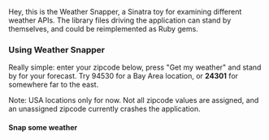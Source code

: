 Hey, this is the Weather Snapper, a Sinatra toy for examining
different weather APIs. The library files driving the application
can stand by themselves, and could be reimplemented as Ruby gems.

### Using Weather Snapper

Really simple: enter your zipcode below, press "Get my weather" and
stand by for your forecast. Try 94530 for a Bay Area location, or **24301**
for somewhere far to the east.

Note: USA locations only for now. Not all zipcode values are assigned,
and an unassigned zipcode currently crashes the application.

#### Snap some weather

